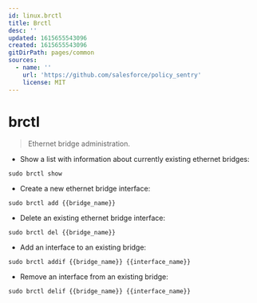 ```yaml
---
id: linux.brctl
title: Brctl
desc: ''
updated: 1615655543096
created: 1615655543096
gitDirPath: pages/common
sources:
  - name: ''
    url: 'https://github.com/salesforce/policy_sentry'
    license: MIT
---
```

# brctl

> Ethernet bridge administration.

- Show a list with information about currently existing ethernet bridges:

`sudo brctl show`

- Create a new ethernet bridge interface:

`sudo brctl add {{bridge_name}}`

- Delete an existing ethernet bridge interface:

`sudo brctl del {{bridge_name}}`

- Add an interface to an existing bridge:

`sudo brctl addif {{bridge_name}} {{interface_name}}`

- Remove an interface from an existing bridge:

`sudo brctl delif {{bridge_name}} {{interface_name}}`

